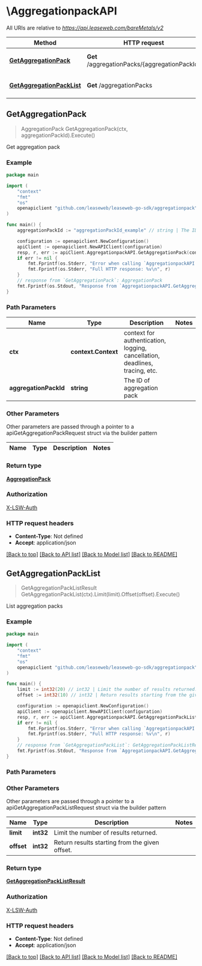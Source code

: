 # \AggregationpackAPI

All URIs are relative to *https://api.leaseweb.com/bareMetals/v2*

Method | HTTP request | Description
------------- | ------------- | -------------
[**GetAggregationPack**](AggregationpackAPI.md#GetAggregationPack) | **Get** /aggregationPacks/{aggregationPackId} | Get aggregation pack
[**GetAggregationPackList**](AggregationpackAPI.md#GetAggregationPackList) | **Get** /aggregationPacks | List aggregation packs



## GetAggregationPack

> AggregationPack GetAggregationPack(ctx, aggregationPackId).Execute()

Get aggregation pack



### Example

```go
package main

import (
	"context"
	"fmt"
	"os"
	openapiclient "github.com/leaseweb/leaseweb-go-sdk/aggregationpack"
)

func main() {
	aggregationPackId := "aggregationPackId_example" // string | The ID of aggregation pack

	configuration := openapiclient.NewConfiguration()
	apiClient := openapiclient.NewAPIClient(configuration)
	resp, r, err := apiClient.AggregationpackAPI.GetAggregationPack(context.Background(), aggregationPackId).Execute()
	if err != nil {
		fmt.Fprintf(os.Stderr, "Error when calling `AggregationpackAPI.GetAggregationPack``: %v\n", err)
		fmt.Fprintf(os.Stderr, "Full HTTP response: %v\n", r)
	}
	// response from `GetAggregationPack`: AggregationPack
	fmt.Fprintf(os.Stdout, "Response from `AggregationpackAPI.GetAggregationPack`: %v\n", resp)
}
```

### Path Parameters


Name | Type | Description  | Notes
------------- | ------------- | ------------- | -------------
**ctx** | **context.Context** | context for authentication, logging, cancellation, deadlines, tracing, etc.
**aggregationPackId** | **string** | The ID of aggregation pack | 

### Other Parameters

Other parameters are passed through a pointer to a apiGetAggregationPackRequest struct via the builder pattern


Name | Type | Description  | Notes
------------- | ------------- | ------------- | -------------


### Return type

[**AggregationPack**](AggregationPack.md)

### Authorization

[X-LSW-Auth](../README.md#X-LSW-Auth)

### HTTP request headers

- **Content-Type**: Not defined
- **Accept**: application/json

[[Back to top]](#) [[Back to API list]](../README.md#documentation-for-api-endpoints)
[[Back to Model list]](../README.md#documentation-for-models)
[[Back to README]](../README.md)


## GetAggregationPackList

> GetAggregationPackListResult GetAggregationPackList(ctx).Limit(limit).Offset(offset).Execute()

List aggregation packs



### Example

```go
package main

import (
	"context"
	"fmt"
	"os"
	openapiclient "github.com/leaseweb/leaseweb-go-sdk/aggregationpack"
)

func main() {
	limit := int32(20) // int32 | Limit the number of results returned. (optional)
	offset := int32(10) // int32 | Return results starting from the given offset. (optional)

	configuration := openapiclient.NewConfiguration()
	apiClient := openapiclient.NewAPIClient(configuration)
	resp, r, err := apiClient.AggregationpackAPI.GetAggregationPackList(context.Background()).Limit(limit).Offset(offset).Execute()
	if err != nil {
		fmt.Fprintf(os.Stderr, "Error when calling `AggregationpackAPI.GetAggregationPackList``: %v\n", err)
		fmt.Fprintf(os.Stderr, "Full HTTP response: %v\n", r)
	}
	// response from `GetAggregationPackList`: GetAggregationPackListResult
	fmt.Fprintf(os.Stdout, "Response from `AggregationpackAPI.GetAggregationPackList`: %v\n", resp)
}
```

### Path Parameters



### Other Parameters

Other parameters are passed through a pointer to a apiGetAggregationPackListRequest struct via the builder pattern


Name | Type | Description  | Notes
------------- | ------------- | ------------- | -------------
 **limit** | **int32** | Limit the number of results returned. | 
 **offset** | **int32** | Return results starting from the given offset. | 

### Return type

[**GetAggregationPackListResult**](GetAggregationPackListResult.md)

### Authorization

[X-LSW-Auth](../README.md#X-LSW-Auth)

### HTTP request headers

- **Content-Type**: Not defined
- **Accept**: application/json

[[Back to top]](#) [[Back to API list]](../README.md#documentation-for-api-endpoints)
[[Back to Model list]](../README.md#documentation-for-models)
[[Back to README]](../README.md)

